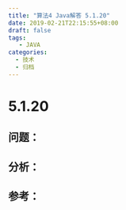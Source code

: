 ```yaml
---
title: "算法4 Java解答 5.1.20"
date: 2019-02-21T22:15:55+08:00
draft: false
tags:
   - JAVA
categories:
  - 技术
  - 归档
---
```



# 5.1.20

## 问题：


## 分析：


## 参考：



